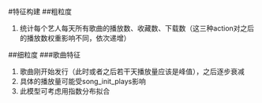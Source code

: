 #特征构建
##粗粒度
1. 统计每个艺人每天所有歌曲的播放数、收藏数、下载数（这三种action对之后的播放数权重影响不同，依次递增）

##细粒度
###歌曲特征
1. 歌曲刚开始发行（此时或者之后若干天播放量应该是峰值），之后逐步衰减
2. 具体的播放量可能受song_init_plays影响
3. 此模型可考虑用指数分布拟合